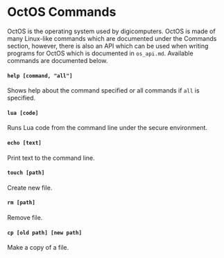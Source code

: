 # OctOS Commands
OctOS is the operating system used by digicomputers. OctOS is made of many Linux-like commands which are documented under the Commands section, however, there is also an API which can be used when writing programs for OctOS which is documented in `os_api.md`. Available commands are documented below.

#### `help [command, "all"]`
Shows help about the command specified or all commands if `all` is specified.

#### `lua [code]`
Runs Lua code from the command line under the secure environment.

#### `echo [text]`
Print text to the command line.

#### `touch [path]`
Create new file.

#### `rm [path]`
Remove file.

#### `cp [old path] [new path]`
Make a copy of a file.